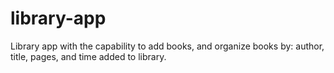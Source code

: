 # library-app

Library app with the capability to add books, and organize books by: author, title, pages, and time added to library.
